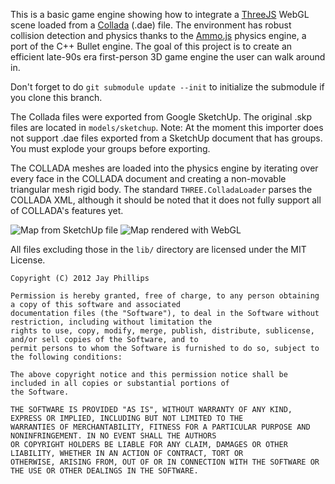 This is a basic game engine showing how to integrate a [ThreeJS](https://github.com/mrdoob/three.js/) WebGL scene loaded from a [Collada](http://en.wikipedia.org/wiki/COLLADA) (.dae) file. The environment has robust collision detection and physics thanks to the [Ammo.js](https://github.com/kripken/ammo.js) physics engine, a port of the C++ Bullet engine. The goal of this project is to create an efficient late-90s era first-person 3D game engine the user can walk around in.

Don't forget to do `git submodule update --init` to initialize the submodule if you clone this branch.

The Collada files were exported from Google SketchUp. The original .skp files are located in `models/sketchup`. Note: At
the moment this importer does not support .dae files exported from a SketchUp document that has groups. You must explode
your groups before exporting.

The COLLADA meshes are loaded into the physics engine by iterating over every face in the COLLADA document and creating a non-movable triangular mesh rigid body. The standard `THREE.ColladaLoader` parses the COLLADA XML, although it should be noted that it does not fully support all of COLLADA's features yet.

![Map from SketchUp file](https://img.skitch.com/20120404-eprjfyk87jfdpjj1kem2rqtqwp.png)
![Map rendered with WebGL](https://img.skitch.com/20120404-kw2pb5p99578e4hqa1nq294uga.png)

All files excluding those in the `lib/` directory are licensed under the MIT License.

    Copyright (C) 2012 Jay Phillips

    Permission is hereby granted, free of charge, to any person obtaining a copy of this software and associated
    documentation files (the "Software"), to deal in the Software without restriction, including without limitation the
    rights to use, copy, modify, merge, publish, distribute, sublicense, and/or sell copies of the Software, and to
    permit persons to whom the Software is furnished to do so, subject to the following conditions:

    The above copyright notice and this permission notice shall be included in all copies or substantial portions of
    the Software.

    THE SOFTWARE IS PROVIDED "AS IS", WITHOUT WARRANTY OF ANY KIND, EXPRESS OR IMPLIED, INCLUDING BUT NOT LIMITED TO THE
    WARRANTIES OF MERCHANTABILITY, FITNESS FOR A PARTICULAR PURPOSE AND NONINFRINGEMENT. IN NO EVENT SHALL THE AUTHORS
    OR COPYRIGHT HOLDERS BE LIABLE FOR ANY CLAIM, DAMAGES OR OTHER LIABILITY, WHETHER IN AN ACTION OF CONTRACT, TORT OR
    OTHERWISE, ARISING FROM, OUT OF OR IN CONNECTION WITH THE SOFTWARE OR THE USE OR OTHER DEALINGS IN THE SOFTWARE.

